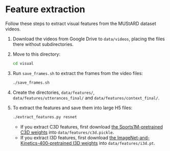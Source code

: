 # Feature extraction

Follow these steps to extract visual features from the MUStARD dataset videos.

1. Download the videos from Google Drive to `data/videos`, placing the files there without subdirectories.
2. Move to this directory:

    ```bash
    cd visual
    ```

3. Run `save_frames.sh` to extract the frames from the video files:

    ```bash
    ./save_frames.sh
    ```

4. Create the directories, `data/features/`, `data/features/utterances_final/` and `data/features/context_final/`.

5. To extract the features and save them into large H5 files:

    ```bash
    ./extract_features.py resnet
    ``` 

    * If you extract C3D features, first download
    [the Sports1M-pretrained C3D weights](http://imagelab.ing.unimore.it/files/c3d_pytorch/c3d.pickle)
    into `data/features/c3d.pickle`.
    * If you extract I3D features, first download
    [the ImageNet-and-Kinetics-400-pretrained I3D weights](https://github.com/piergiaj/pytorch-i3d/raw/master/models/rgb_imagenet.pt)
    into `data/features/i3d.pt`.
